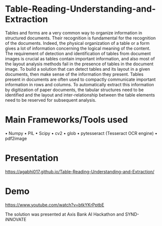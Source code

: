 # Table-Reading-Understanding-and-Extraction
Tables and forms are a very common way to organize information in structured documents. Their recognition is fundamental for the recognition of the documents. Indeed, the physical organization of a table or a form gives a lot of information concerning the logical meaning of the content. The requirement of detection and identification of tables from document images is crucial as tables contain important information, and also most of the layout analysis methods fail in the presence of tables in the document image. To build a solution that can detect tables and its layout in a given documents, then make sense of the information they present. Tables present in documents are often used to compactly communicate important information in rows and columns. To automatically extract this information by digitization of paper documents, the tabular structures need to be identified and the layout and inter-relationship between the table elements need to be reserved for subsequent analysis.

# Main Frameworks/Tools used 
• Numpy
• PIL 
• Scipy 
• cv2 
• glob 
• pytesseract (Tesseract OCR engine) 
• pdf2image

# Presentation
https://agabhi017.github.io/Table-Reading-Understanding-and-Extraction/

# Demo
https://www.youtube.com/watch?v=btkYKrPptbE

The solution was presented at Axis Bank AI Hackathon and SYND-iNNOVATE
